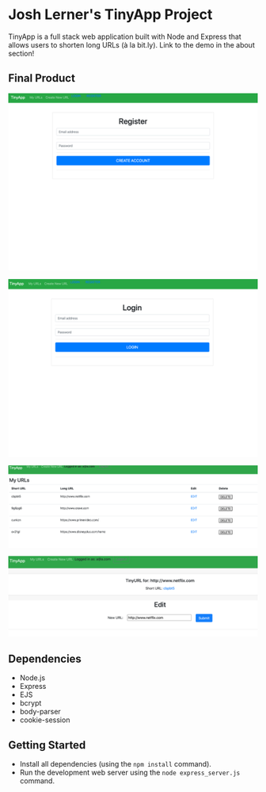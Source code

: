# Josh Lerner's TinyApp Project

TinyApp is a full stack web application built with Node and Express that allows users to shorten long URLs (à la bit.ly).
Link to the demo in the about section!

## Final Product

!["Registration Page"](https://github.com/Josh-lerner/tinyapp/blob/main/docs/Register.png)

!["Login Page"](https://github.com/Josh-lerner/tinyapp/blob/main/docs/Login.png)


!["My Urls Page"](https://github.com/Josh-lerner/tinyapp/blob/main/docs/MyUrls.png)


!["Edit Page"](https://github.com/Josh-lerner/tinyapp/blob/main/docs/shorturl.png)

## Dependencies

- Node.js
- Express
- EJS
- bcrypt
- body-parser
- cookie-session

## Getting Started

- Install all dependencies (using the `npm install` command).
- Run the development web server using the `node express_server.js` command.
